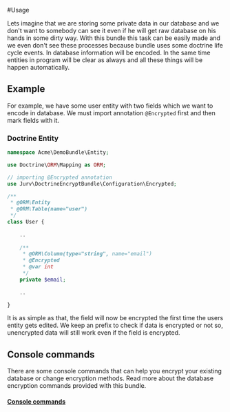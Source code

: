 #Usage

Lets imagine that we are storing some private data in our database and we don't want 
to somebody can see it even if he will get raw database on his hands in some dirty way. 
With this bundle this task can be easily made and we even don't see these processes 
because bundle uses some doctrine life cycle events. In database information will 
be encoded. In the same time entities in program will be clear as always and all 
these things will be happen automatically.

## Example

For example, we have some user entity with two fields which we want to encode in database.
We must import annotation `@Encrypted` first and then mark fields with it.

### Doctrine Entity

``` php
namespace Acme\DemoBundle\Entity;

use Doctrine\ORM\Mapping as ORM;

// importing @Encrypted annotation
use Jurv\DoctrineEncryptBundle\Configuration\Encrypted;

/**
 * @ORM\Entity
 * @ORM\Table(name="user")
 */
class User {
    
    ..
    
    /**
     * @ORM\Column(type="string", name="email")
     * @Encrypted
     * @var int
     */
    private $email;
   
    ..

}
```

It is as simple as that, the field will now be encrypted the first time the users entity gets edited.
We keep an <ENC> prefix to check if data is encrypted or not so, unencrypted data will still work even if the field is encrypted.

## Console commands

There are some console commands that can help you encrypt your existing database or change encryption methods.
Read more about the database encryption commands provided with this bundle.

#### [Console commands](https://github.com/jurv/DoctrineEncryptBundle/blob/master/Resources/doc/commands.md)